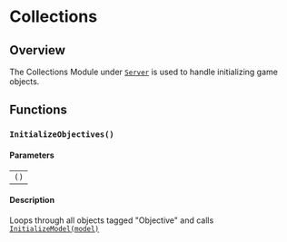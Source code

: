 # Collections

## Overview
The Collections Module under [``Server``](../Server.md) is used to handle initializing game objects.

## Functions
### `InitializeObjectives()`

#### Parameters 
| |
|-|
| ``()`` |

#### Description
Loops through all objects tagged "Objective" and calls [``InitializeModel(model)``](ObjectiveUtil.md)
